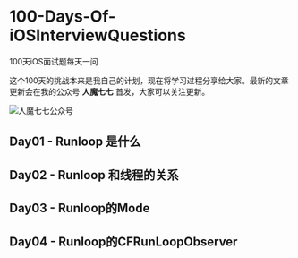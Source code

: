 # 100-Days-Of-iOSInterviewQuestions

100天iOS面试题每天一问

这个100天的挑战本来是我自己的计划，现在将学习过程分享给大家。最新的文章更新会在我的公众号 **人魔七七** 首发，大家可以关注更新。

![人魔七七公众号](https://upload-images.jianshu.io/upload_images/1304277-e7a0013199e72fbc.jpeg?imageMogr2/auto-orient/strip%7CimageView2/2/w/400)

## Day01 - Runloop 是什么

## Day02 - Runloop 和线程的关系

## Day03 - Runloop的Mode

## Day04 - Runloop的CFRunLoopObserver

